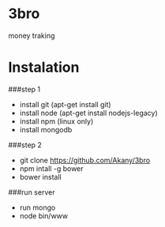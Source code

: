 # 3bro
money traking

# Instalation
###step 1
*  install git (apt-get install git)
*  install node (apt-get install nodejs-legacy)
*  install npm (linux only)
*  install mongodb

###step 2
* git clone https://github.com/Akany/3bro
* npm intall -g bower
* bower install



###run server
* run mongo
* node bin/www
